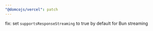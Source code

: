 ```yaml
---
"@domcojs/vercel": patch
---
```


fix: set `supportsResponseStreaming` to true by default for Bun streaming
